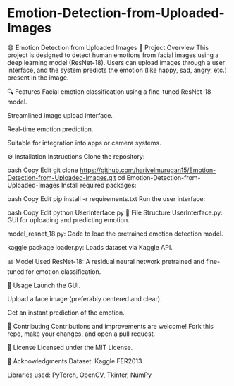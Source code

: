 # Emotion-Detection-from-Uploaded-Images

😄 Emotion Detection from Uploaded Images
🧠 Project Overview
This project is designed to detect human emotions from facial images using a deep learning model (ResNet-18). Users can upload images through a user interface, and the system predicts the emotion (like happy, sad, angry, etc.) present in the image.

🔍 Features
Facial emotion classification using a fine-tuned ResNet-18 model.

Streamlined image upload interface.

Real-time emotion prediction.

Suitable for integration into apps or camera systems.

⚙️ Installation Instructions
Clone the repository:

bash
Copy
Edit
git clone https://github.com/harivelmurugan15/Emotion-Detection-from-Uploaded-Images.git
cd Emotion-Detection-from-Uploaded-Images
Install required packages:

bash
Copy
Edit
pip install -r requirements.txt
Run the user interface:

bash
Copy
Edit
python UserInterface.py
📁 File Structure
UserInterface.py: GUI for uploading and predicting emotion.

model_resnet_18.py: Code to load the pretrained emotion detection model.

kaggle package loader.py: Loads dataset via Kaggle API.

📊 Model Used
ResNet-18: A residual neural network pretrained and fine-tuned for emotion classification.

🧪 Usage
Launch the GUI.

Upload a face image (preferably centered and clear).

Get an instant prediction of the emotion.

🤝 Contributing
Contributions and improvements are welcome! Fork this repo, make your changes, and open a pull request.

📄 License
Licensed under the MIT License.

🙏 Acknowledgments
Dataset: Kaggle FER2013

Libraries used: PyTorch, OpenCV, Tkinter, NumPy

